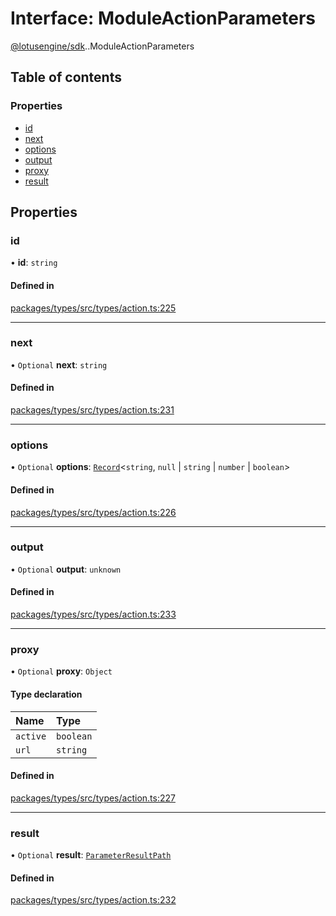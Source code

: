 # Interface: ModuleActionParameters

[@lotusengine/sdk](../wiki/@lotusengine.sdk).[<internal>](../wiki/@lotusengine.sdk.%3Cinternal%3E).ModuleActionParameters

## Table of contents

### Properties

- [id](../wiki/@lotusengine.sdk.%3Cinternal%3E.ModuleActionParameters#id)
- [next](../wiki/@lotusengine.sdk.%3Cinternal%3E.ModuleActionParameters#next)
- [options](../wiki/@lotusengine.sdk.%3Cinternal%3E.ModuleActionParameters#options)
- [output](../wiki/@lotusengine.sdk.%3Cinternal%3E.ModuleActionParameters#output)
- [proxy](../wiki/@lotusengine.sdk.%3Cinternal%3E.ModuleActionParameters#proxy)
- [result](../wiki/@lotusengine.sdk.%3Cinternal%3E.ModuleActionParameters#result)

## Properties

### id

• **id**: `string`

#### Defined in

[packages/types/src/types/action.ts:225](https://github.com/lotusengine/sdk/blob/fdb90a3/packages/types/src/types/action.ts#L225)

___

### next

• `Optional` **next**: `string`

#### Defined in

[packages/types/src/types/action.ts:231](https://github.com/lotusengine/sdk/blob/fdb90a3/packages/types/src/types/action.ts#L231)

___

### options

• `Optional` **options**: [`Record`](../wiki/@lotusengine.sdk.%3Cinternal%3E#record)<`string`, ``null`` \| `string` \| `number` \| `boolean`\>

#### Defined in

[packages/types/src/types/action.ts:226](https://github.com/lotusengine/sdk/blob/fdb90a3/packages/types/src/types/action.ts#L226)

___

### output

• `Optional` **output**: `unknown`

#### Defined in

[packages/types/src/types/action.ts:233](https://github.com/lotusengine/sdk/blob/fdb90a3/packages/types/src/types/action.ts#L233)

___

### proxy

• `Optional` **proxy**: `Object`

#### Type declaration

| Name | Type |
| :------ | :------ |
| `active` | `boolean` |
| `url` | `string` |

#### Defined in

[packages/types/src/types/action.ts:227](https://github.com/lotusengine/sdk/blob/fdb90a3/packages/types/src/types/action.ts#L227)

___

### result

• `Optional` **result**: [`ParameterResultPath`](../wiki/@lotusengine.sdk.%3Cinternal%3E#parameterresultpath)

#### Defined in

[packages/types/src/types/action.ts:232](https://github.com/lotusengine/sdk/blob/fdb90a3/packages/types/src/types/action.ts#L232)

